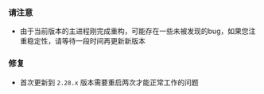 ### 请注意

- 由于当前版本的主进程刚完成重构，可能存在一些未被发现的bug，如果您注重稳定性，请等待一段时间再更新新版本

### 修复

- 首次更新到 `2.28.x` 版本需要重启两次才能正常工作的问题

